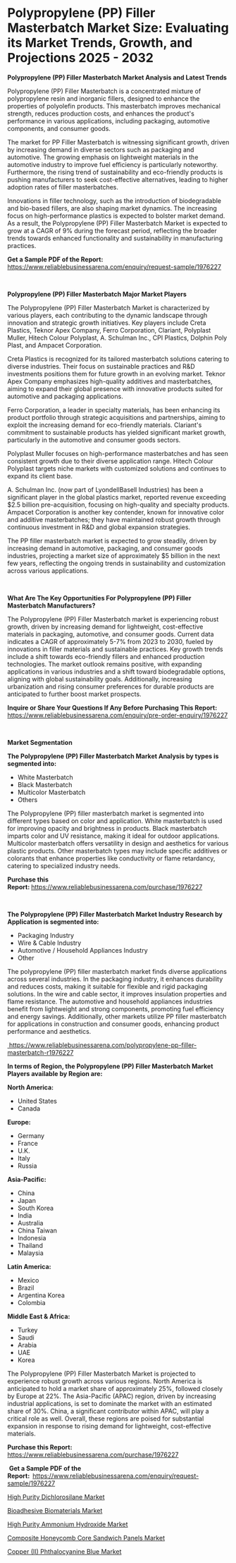 <p><h1>Polypropylene (PP) Filler Masterbatch Market Size: Evaluating its Market Trends, Growth, and Projections 2025 - 2032</h1></p><p><strong>Polypropylene (PP) Filler Masterbatch Market Analysis and Latest Trends</strong></p>
<p><p>Polypropylene (PP) Filler Masterbatch is a concentrated mixture of polypropylene resin and inorganic fillers, designed to enhance the properties of polyolefin products. This masterbatch improves mechanical strength, reduces production costs, and enhances the product's performance in various applications, including packaging, automotive components, and consumer goods. </p><p>The market for PP Filler Masterbatch is witnessing significant growth, driven by increasing demand in diverse sectors such as packaging and automotive. The growing emphasis on lightweight materials in the automotive industry to improve fuel efficiency is particularly noteworthy. Furthermore, the rising trend of sustainability and eco-friendly products is pushing manufacturers to seek cost-effective alternatives, leading to higher adoption rates of filler masterbatches.</p><p>Innovations in filler technology, such as the introduction of biodegradable and bio-based fillers, are also shaping market dynamics. The increasing focus on high-performance plastics is expected to bolster market demand. As a result, the Polypropylene (PP) Filler Masterbatch Market is expected to grow at a CAGR of 9% during the forecast period, reflecting the broader trends towards enhanced functionality and sustainability in manufacturing practices.</p></p>
<p><strong>Get a Sample PDF of the Report:&nbsp;</strong> <a href="https://www.reliablebusinessarena.com/enquiry/request-sample/1976227?utm_campaign=2136&utm_medium=2&utm_source=Github&utm_content=ia&utm_term=03042025&utm_id=polypropylene-pp-filler-masterbatch">https://www.reliablebusinessarena.com/enquiry/request-sample/1976227</a></p>
<p>&nbsp;</p>
<p><strong>Polypropylene (PP) Filler Masterbatch Major Market Players</strong></p>
<p><p>The Polypropylene (PP) Filler Masterbatch Market is characterized by various players, each contributing to the dynamic landscape through innovation and strategic growth initiatives. Key players include Creta Plastics, Teknor Apex Company, Ferro Corporation, Clariant, Polyplast Muller, Hitech Colour Polyplast, A. Schulman Inc., CPI Plastics, Dolphin Poly Plast, and Ampacet Corporation.</p><p>Creta Plastics is recognized for its tailored masterbatch solutions catering to diverse industries. Their focus on sustainable practices and R&D investments positions them for future growth in an evolving market. Teknor Apex Company emphasizes high-quality additives and masterbatches, aiming to expand their global presence with innovative products suited for automotive and packaging applications.</p><p>Ferro Corporation, a leader in specialty materials, has been enhancing its product portfolio through strategic acquisitions and partnerships, aiming to exploit the increasing demand for eco-friendly materials. Clariant's commitment to sustainable products has yielded significant market growth, particularly in the automotive and consumer goods sectors.</p><p>Polyplast Muller focuses on high-performance masterbatches and has seen consistent growth due to their diverse application range. Hitech Colour Polyplast targets niche markets with customized solutions and continues to expand its client base.</p><p>A. Schulman Inc. (now part of LyondellBasell Industries) has been a significant player in the global plastics market, reported revenue exceeding $2.5 billion pre-acquisition, focusing on high-quality and specialty products. Ampacet Corporation is another key contender, known for innovative color and additive masterbatches; they have maintained robust growth through continuous investment in R&D and global expansion strategies.</p><p>The PP filler masterbatch market is expected to grow steadily, driven by increasing demand in automotive, packaging, and consumer goods industries, projecting a market size of approximately $5 billion in the next few years, reflecting the ongoing trends in sustainability and customization across various applications.</p></p>
<p>&nbsp;</p>
<p><strong>What Are The Key Opportunities For Polypropylene (PP) Filler Masterbatch Manufacturers?</strong></p>
<p><p>The Polypropylene (PP) Filler Masterbatch market is experiencing robust growth, driven by increasing demand for lightweight, cost-effective materials in packaging, automotive, and consumer goods. Current data indicates a CAGR of approximately 5-7% from 2023 to 2030, fueled by innovations in filler materials and sustainable practices. Key growth trends include a shift towards eco-friendly fillers and enhanced production technologies. The market outlook remains positive, with expanding applications in various industries and a shift toward biodegradable options, aligning with global sustainability goals. Additionally, increasing urbanization and rising consumer preferences for durable products are anticipated to further boost market prospects.</p></p>
<p><strong>Inquire or Share Your Questions If Any Before Purchasing This Report:</strong> <a href="https://www.reliablebusinessarena.com/enquiry/pre-order-enquiry/1976227?utm_campaign=2136&utm_medium=2&utm_source=Github&utm_content=ia&utm_term=03042025&utm_id=polypropylene-pp-filler-masterbatch">https://www.reliablebusinessarena.com/enquiry/pre-order-enquiry/1976227</a></p>
<p>&nbsp;</p>
<p><strong>Market Segmentation</strong></p>
<p><strong>The Polypropylene (PP) Filler Masterbatch Market Analysis by types is segmented into:</strong></p>
<p><ul><li>White Masterbatch</li><li>Black Masterbatch</li><li>Multicolor Masterbatch</li><li>Others</li></ul></p>
<p><p>The Polypropylene (PP) filler masterbatch market is segmented into different types based on color and application. White masterbatch is used for improving opacity and brightness in products. Black masterbatch imparts color and UV resistance, making it ideal for outdoor applications. Multicolor masterbatch offers versatility in design and aesthetics for various plastic products. Other masterbatch types may include specific additives or colorants that enhance properties like conductivity or flame retardancy, catering to specialized industry needs.</p></p>
<p><strong>Purchase this Report:&nbsp;</strong><a href="https://www.reliablebusinessarena.com/purchase/1976227?utm_campaign=2136&utm_medium=2&utm_source=Github&utm_content=ia&utm_term=03042025&utm_id=polypropylene-pp-filler-masterbatch">https://www.reliablebusinessarena.com/purchase/1976227</a></p>
<p>&nbsp;</p>
<p><strong>The Polypropylene (PP) Filler Masterbatch Market Industry Research by Application is segmented into:</strong></p>
<p><ul><li>Packaging Industry</li><li>Wire & Cable Industry</li><li>Automotive / Household Appliances Industry</li><li>Other</li></ul></p>
<p><p>The polypropylene (PP) filler masterbatch market finds diverse applications across several industries. In the packaging industry, it enhances durability and reduces costs, making it suitable for flexible and rigid packaging solutions. In the wire and cable sector, it improves insulation properties and flame resistance. The automotive and household appliances industries benefit from lightweight and strong components, promoting fuel efficiency and energy savings. Additionally, other markets utilize PP filler masterbatch for applications in construction and consumer goods, enhancing product performance and aesthetics.</p></p>
<p><a href="https://www.reliablebusinessarena.com/polypropylene-pp-filler-masterbatch-r1976227?utm_campaign=2136&utm_medium=2&utm_source=Github&utm_content=ia&utm_term=03042025&utm_id=polypropylene-pp-filler-masterbatch">&nbsp;https://www.reliablebusinessarena.com/polypropylene-pp-filler-masterbatch-r1976227</a></p>
<p><strong>In terms of Region, the Polypropylene (PP) Filler Masterbatch Market Players available by Region are:</strong></p>
<p>
    <p> <strong> North America: </strong>
        <ul>
            <li>United States</li>
            <li>Canada</li>
        </ul>
        </p> 
    <p> <strong> Europe: </strong>
        <ul>
            <li>Germany</li>
            <li>France</li>
            <li>U.K.</li>
            <li>Italy</li>
            <li>Russia</li>
        </ul>
        </p> 
    <p> <strong> Asia-Pacific: </strong>
        <ul>
            <li>China</li>
            <li>Japan</li>
            <li>South Korea</li>
            <li>India</li>
            <li>Australia</li>
            <li>China Taiwan</li>
            <li>Indonesia</li>
            <li>Thailand</li>
            <li>Malaysia</li>
        </ul>
        </p> 
    <p> <strong> Latin America: </strong>
        <ul>
            <li>Mexico</li>
            <li>Brazil</li>
            <li>Argentina Korea</li>
            <li>Colombia</li>
        </ul>
        </p> 
    <p> <strong> Middle East & Africa: </strong>
        <ul>
            <li>Turkey</li>
            <li>Saudi</li>
            <li>Arabia</li>
            <li>UAE</li>
            <li>Korea</li>
        </ul>
    </p>
    </p>
<p><p>The Polypropylene (PP) Filler Masterbatch Market is projected to experience robust growth across various regions. North America is anticipated to hold a market share of approximately 25%, followed closely by Europe at 22%. The Asia-Pacific (APAC) region, driven by increasing industrial applications, is set to dominate the market with an estimated share of 30%. China, a significant contributor within APAC, will play a critical role as well. Overall, these regions are poised for substantial expansion in response to rising demand for lightweight, cost-effective materials.</p></p>
<p><strong>Purchase this Report: </strong><a href="https://www.reliablebusinessarena.com/purchase/1976227?utm_campaign=2136&utm_medium=2&utm_source=Github&utm_content=ia&utm_term=03042025&utm_id=polypropylene-pp-filler-masterbatch">https://www.reliablebusinessarena.com/purchase/1976227</a></p>
<p>&nbsp;<strong>Get a Sample PDF of the Report:&nbsp;&nbsp;</strong><a href="https://www.reliablebusinessarena.com/enquiry/request-sample/1976227?utm_campaign=2136&utm_medium=2&utm_source=Github&utm_content=ia&utm_term=03042025&utm_id=polypropylene-pp-filler-masterbatch">https://www.reliablebusinessarena.com/enquiry/request-sample/1976227</a></p>
<p><strong></strong></p>
<p><p><a href="https://github.com/keolalelekr8/Market-Research-Report-List-1/blob/main/high-purity-dichlorosilane-market.md?utm_campaign=2136&utm_medium=2&utm_source=Github&utm_content=ia&utm_term=03042025&utm_id=polypropylene-pp-filler-masterbatch">High Purity Dichlorosilane Market</a></p><p><a href="https://github.com/izetajhazuga/Market-Research-Report-List-1/blob/main/bioadhesive-biomaterials-market.md?utm_campaign=2136&utm_medium=2&utm_source=Github&utm_content=ia&utm_term=03042025&utm_id=polypropylene-pp-filler-masterbatch">Bioadhesive Biomaterials Market</a></p><p><a href="https://github.com/gackesaizaze/Market-Research-Report-List-1/blob/main/high-purity-ammonium-hydroxide-market.md?utm_campaign=2136&utm_medium=2&utm_source=Github&utm_content=ia&utm_term=03042025&utm_id=polypropylene-pp-filler-masterbatch">High Purity Ammonium Hydroxide Market</a></p><p><a href="https://github.com/anejaryaan8m/Market-Research-Report-List-1/blob/main/composite-honeycomb-core-sandwich-panels-market.md?utm_campaign=2136&utm_medium=2&utm_source=Github&utm_content=ia&utm_term=03042025&utm_id=polypropylene-pp-filler-masterbatch">Composite Honeycomb Core Sandwich Panels Market</a></p><p><a href="https://github.com/neilycalanww/Market-Research-Report-List-1/blob/main/copper-ii-phthalocyanine-blue-market.md?utm_campaign=2136&utm_medium=2&utm_source=Github&utm_content=ia&utm_term=03042025&utm_id=polypropylene-pp-filler-masterbatch">Copper (II) Phthalocyanine Blue Market</a></p></p>